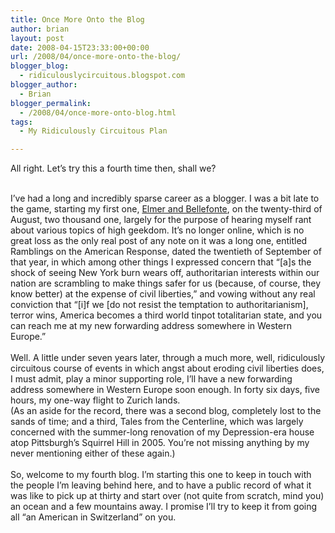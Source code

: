 ```yaml
---
title: Once More Onto the Blog
author: brian
layout: post
date: 2008-04-15T23:33:00+00:00
url: /2008/04/once-more-onto-the-blog/
blogger_blog:
  - ridiculouslycircuitous.blogspot.com
blogger_author:
  - Brian
blogger_permalink:
  - /2008/04/once-more-onto-blog.html
tags:
  - My Ridiculously Circuitous Plan

---
```

<span>All right. Let&#8217;s try this a fourth time then, shall we?</span>

<div>
  <span><br /></span>
</div>

<div>
  <span>I&#8217;ve had a long and incredibly sparse career as a blogger. I was a bit late to the game, starting my first one, <span><a href="http://maps.google.com/maps?f=q&#038;hl=en&#038;geocode=&#038;q=Elmer+and+Bellefonte+Streets,+Pittsburgh,+Pennsylvania,+15232&#038;jsv=107&#038;sll=40.45242,-79.9346&#038;sspn=0.006548,0.008529&#038;ie=UTF8&#038;z=17&#038;iwloc=addr">Elmer and Bellefonte</a></span>, on the twenty-third of August, two thousand one, largely for the purpose of hearing myself rant about various topics of high geekdom. It&#8217;s no longer online, which is no great loss as the only real post of any note on it was a long one, entitled <span>Ramblings on the American Response</span>, dated the twentieth of September of that year, in which among other things I expressed concern that &#8220;[a]s the shock of seeing New York burn wears off, authoritarian interests within our nation are scrambling to make things safer for us (because, of course, they know better) at the expense of civil liberties,&#8221; and vowing without any real conviction that &#8220;[i]f we [do not resist the temptation to authoritarianism], terror wins, America becomes a third world tinpot totalitarian state, and you can reach me at my new forwarding address somewhere in Western Europe.&#8221;</span>
</div>

<div>
  <span><br /></span>
</div>

<div>
  <span>Well. A little under seven years later, through a much more, well, ridiculously circuitous course of events in which angst about eroding civil liberties does, I must admit, play a minor supporting role, I&#8217;ll have a new forwarding address somewhere in Western Europe soon enough. In forty six days, five hours, my one-way flight to Zurich lands.</span>
</div>

<div>
</div>

<div>
  <span>(As an aside for the record, there was a second blog, completely lost to the sands of time; and a third, <span>Tales from the Centerline</span>, which was largely concerned with the summer-long renovation of my Depression-era house atop Pittsburgh&#8217;s Squirrel Hill in 2005. You&#8217;re not missing anything by my never mentioning either of these again.)</span>
</div>

<div>
  <span><br /></span>
</div>

<div>
  <span>So, welcome to my fourth blog. I&#8217;m starting this one to keep in touch with the people I&#8217;m leaving behind here, and to have a public record of what it was like to pick up at thirty and start over (not quite from scratch, mind you) an ocean and a few mountains away. I promise I&#8217;ll try to keep it from going all &#8220;an American in Switzerland&#8221; on you.</span>
</div>
